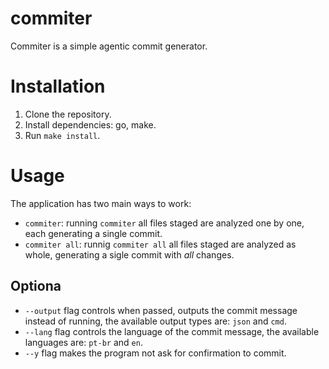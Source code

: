 # commiter
Commiter is a simple agentic commit generator.

# Installation

1. Clone the repository.
2. Install dependencies: go, make.
3. Run `make install`.

# Usage

The application has two main ways to work:

- `commiter`: running `commiter` all files staged are analyzed one by one, each generating a single commit.
- `commiter all`: runnig `commiter all` all files staged are analyzed as whole, generating a sigle commit with  _all_ changes.

## Optiona

- `--output` flag controls when passed, outputs the commit message instead of running, the available output types are: `json` and `cmd`.
- `--lang` flag controls the language of the commit message, the available languages are: `pt-br` and `en`.
- `--y` flag makes the program not ask for confirmation to commit.
